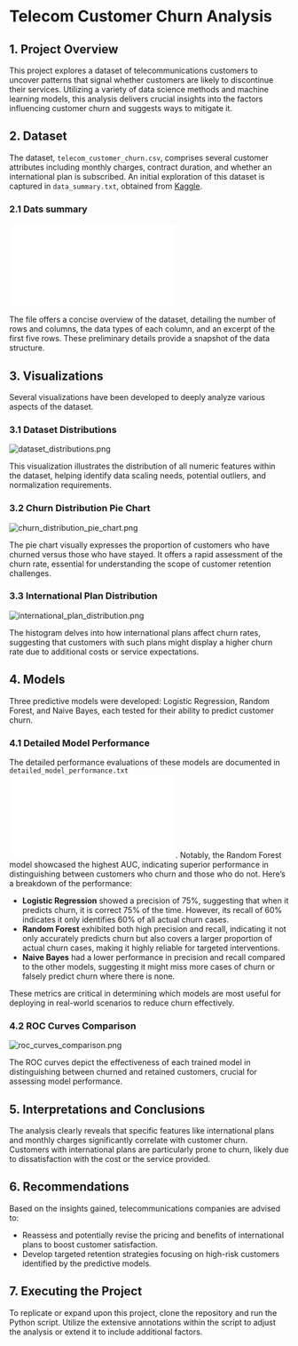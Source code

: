 # Telecom Customer Churn Analysis

## 1. Project Overview
This project explores a dataset of telecommunications customers to uncover patterns that signal whether customers are likely to discontinue their services. Utilizing a variety of data science methods and machine learning models, this analysis delivers crucial insights into the factors influencing customer churn and suggests ways to mitigate it.

## 2. Dataset
The dataset, `telecom_customer_churn.csv`, comprises several customer attributes including monthly charges, contract duration, and whether an international plan is subscribed. An initial exploration of this dataset is captured in `data_summary.txt`, obtained from [Kaggle](https://www.kaggle.com/datasets/mnassrib/telecom-churn-datasets/data?select=churn-bigml-20.csv).

### 2.1 Dats summary

![data_summary.txt](./data_summary.txt)

The file offers a concise overview of the dataset, detailing the number of rows and columns, the data types of each column, and an excerpt of the first five rows. These preliminary details provide a snapshot of the data structure.

## 3. Visualizations
Several visualizations have been developed to deeply analyze various aspects of the dataset.

### 3.1 Dataset Distributions

![dataset_distributions.png](./dataset_distributions.png) 

This visualization illustrates the distribution of all numeric features within the dataset, helping identify data scaling needs, potential outliers, and normalization requirements.

### 3.2 Churn Distribution Pie Chart

 ![churn_distribution_pie_chart.png](./churn_distribution_pie_chart.png) 

The pie chart visually expresses the proportion of customers who have churned versus those who have stayed. It offers a rapid assessment of the churn rate, essential for understanding the scope of customer retention challenges.

### 3.3 International Plan Distribution

![international_plan_distribution.png](./international_plan_distribution.png) 

The histogram  delves into how international plans affect churn rates, suggesting that customers with such plans might display a higher churn rate due to additional costs or service expectations.


## 4. Models
Three predictive models were developed: Logistic Regression, Random Forest, and Naive Bayes, each tested for their ability to predict customer churn.

### 4.1 Detailed Model Performance
The detailed performance evaluations of these models are documented in `detailed_model_performance.txt`![Detailed Model Perfromance](./detailed_model_performance.txt). Notably, the Random Forest model showcased the highest AUC, indicating superior performance in distinguishing between customers who churn and those who do not. Here’s a breakdown of the performance:
- **Logistic Regression** showed a precision of 75%, suggesting that when it predicts churn, it is correct 75% of the time. However, its recall of 60% indicates it only identifies 60% of all actual churn cases.
- **Random Forest** exhibited both high precision and recall, indicating it not only accurately predicts churn but also covers a larger proportion of actual churn cases, making it highly reliable for targeted interventions.
- **Naive Bayes** had a lower performance in precision and recall compared to the other models, suggesting it might miss more cases of churn or falsely predict churn where there is none.

These metrics are critical in determining which models are most useful for deploying in real-world scenarios to reduce churn effectively.

### 4.2 ROC Curves Comparison

 ![roc_curves_comparison.png](./roc_curves_comparison.png) 

The ROC curves depict the effectiveness of each trained model in distinguishing between churned and retained customers, crucial for assessing model performance.

## 5. Interpretations and Conclusions
The analysis clearly reveals that specific features like international plans and monthly charges significantly correlate with customer churn. Customers with international plans are particularly prone to churn, likely due to dissatisfaction with the cost or the service provided. 

## 6. Recommendations
Based on the insights gained, telecommunications companies are advised to:
- Reassess and potentially revise the pricing and benefits of international plans to boost customer satisfaction.
- Develop targeted retention strategies focusing on high-risk customers identified by the predictive models.

## 7. Executing the Project
To replicate or expand upon this project, clone the repository and run the Python script. Utilize the extensive annotations within the script to adjust the analysis or extend it to include additional factors.
